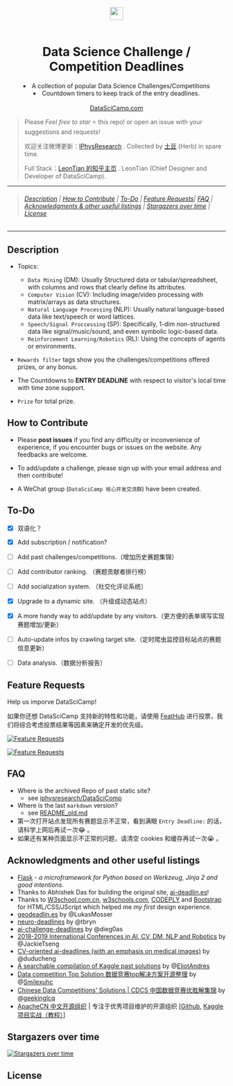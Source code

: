 
<div align="center">
  <a href="./favicon.ico">
    <img width="30" heigth="30" src="./favicon.ico">
  </a>
  <br>
  <br>
    <h1>Data Science Challenge / Competition Deadlines </h1>
  <p>
      <li>A collection of popular Data Science Challenges/Competitions</li>
      <li>Countdown timers to keep track of the entry deadlines.</li>
    <br><a href="https://www.datascicamp.com">DataSciCamp.com</a>
  <p>
</div>


> Please *Feel free to star* ⭐ this repo! or open an issue with your suggestions and requests!
>
> 欢迎关注微博更新：[IPhysResearch](http://weibo.com/IPhysresearch) . Collected by <a href='https://iphysresearch.github.io'>土豆</a> (Herb) in spare time.
>
> Full Stack：[LeonTian 的知乎主页](https://www.zhihu.com/people/winchester-26/activities) . LeonTian (Chief Designer and Developer of DataSciCamp).

---

> ###### [Description](#description) | [How to Contribute](#how-to-contribute) | [To-Do](#to-do) | [Feature Requests](#feature-requests)| [FAQ](#faq) | [Acknowledgments & other useful listings](#acknowledgments-and-other-useful-listings) | [Stargazers over time](#stargazers-over-time) | [License](#license)

---

## Description

- Topics: 

  - `Data Mining` (DM): Usually Structured data or tabular/spreadsheet, with columns and rows that clearly define its attributes.
  - `Computer Vision` (CV): Including image/video processing with matrix/arrays as data structures.
  - `Natural Language Processing` (NLP): Usually natural language-based data like text/speech or word lattices.
  - `Speech/Signal Proccessing` (SP): Specifically, 1-dim non-structured data like signal/music/sound, and even symbolic logic-based data.
  - `Reinforcement Learning/Robotics` (RL): Using the concepts of agents or environments.


- `Rewards filter` tags show you the challenges/competitions offered prizes, or any bonus. 
- The Countdowns to **ENTRY DEADLINE** with respect to visitor's local time with time zone support.
- `Prize` for total prize.


## How to Contribute


- Please **post issues** if you find any difficulty or inconvenience of experience, if you encounter bugs or issues on the website. Any feedbacks are welcome.

- To add/update a challenge, please sign up with your email address and then contribute!

- A WeChat group (`DataSciCamp 核心开发交流群`) have been created.


## To-Do

- [x] 双语化？
- [x] Add subscription / notification?
- [ ] Add past challenges/competitions.（增加历史赛题集锦）
- [ ] Add contributor ranking. （赛题贡献者排行榜）
- [ ] Add socialization system. （社交化评论系统）
- [x] Upgrade to a dynamic site. （升级成动态站点）
- [x] A more handy way to add/update by any visitors.（更方便的表单填写实现赛题增加/更新）
- [ ] Auto-update infos by crawling target site.（定时爬虫监控目标站点的赛题信息更新）
- [ ] Data analysis.（数据分析报告）


## Feature Requests

Help us imporve DataSciCamp!

如果你还想 DataSciCamp 支持新的特性和功能，请使用 [FeatHub](https://feathub.com/iphysresearch/DataSciComp) 进行投票，我们将综合考虑投票结果等因素来确定开发的优先级。

[![Feature Requests](https://cloud.githubusercontent.com/assets/390379/10127973/045b3a96-6560-11e5-9b20-31a2032956b2.png)](http://feathub.com/iphysresearch/DataSciComp)

[![Feature Requests](http://feathub.com/iphysresearch/DataSciComp?format=svg)](http://feathub.com/iphysresearch/DataSciComp)


## FAQ

- Where is the archived Repo of past static site?
  - see [iphysresearch/DataSciComp](https://github.com/iphysresearch/DataSciComp) 
- Where is the last `markdown` version?
  - see [README_old.md](https://github.com/iphysresearch/DataSciComp/blob/master/README_old.md)
- 第一次打开站点发现所有赛题显示不正常，看到满眼 `Entry Deadline:` 的话，请科学上网后再试一次:joy: 。
- 如果还有某种页面显示不正常的问题，请清空 cookies 和缓存再试一次:sob: 。



## Acknowledgments and other useful listings

- [Flask](http://flask.pocoo.org) - *a microframework for Python based on Werkzeug, Jinja 2 and good intentions.*
- Thanks to Abhishek Das for building the original site, [ai-deadlin.es](http://aideadlin.es)!
- Thanks to [W3school.com.cn](http://www.w3school.com.cn), [w3schools.com](https://www.w3schools.com/), [CODEPLY](https://www.codeply.com) and [Bootstrap](https://bootstrapdocs.com/v3.3.6/docs/css/) for HTML/CSS/JScript which helped me *my first* design experience.
- [geodeadlin.es](http://geodeadlin.es/) by @LukasMosser
- [neuro-deadlines](https://github.com/tbryn/neuro-deadlines) by @tbryn
- [ai-challenge-deadlines](https://github.com/dieg0as/ai-challenge-deadlines) by @dieg0as
- [2018-2019 International Conferences in AI, CV, DM, NLP and Robotics](https://jackietseng.github.io/conference_call_for_paper/2018-2019-conferences-with-ccf.html) by @JackieTseng
- [CV-oriented ai-deadlines (with an emphasis on medical images)](https://creedai.github.io/ai-deadlines/) by @duducheng
- [A searchable compilation of Kaggle past solutions](http://ndres.me/kaggle-past-solutions/) by @[EliotAndres](https://github.com/EliotAndres)
- [Data competition Top Solution 数据竞赛top解决方案开源整理](https://github.com/Smilexuhc/Data-Competition-TopSolution) by @[Smilexuhc](https://github.com/Smilexuhc)
- [Chinese Data Competitions' Solutions | CDCS 中国数据竞赛优胜解集锦](https://github.com/geekinglcq/CDCS) by @[geekinglcq](https://github.com/geekinglcq)
- [ApacheCN 中文开源组织](http://www.apachecn.org) | 专注于优秀项目维护的开源组织 [[Github](https://github.com/apachecn), [Kaggle 项目实战（教程）](https://github.com/apachecn/kaggle)]



## Stargazers over time

[![Stargazers over time](https://starcharts.herokuapp.com/datascicamp/WelcomePage.svg)](https://starcharts.herokuapp.com/datascicamp/WelcomePage)




## License

